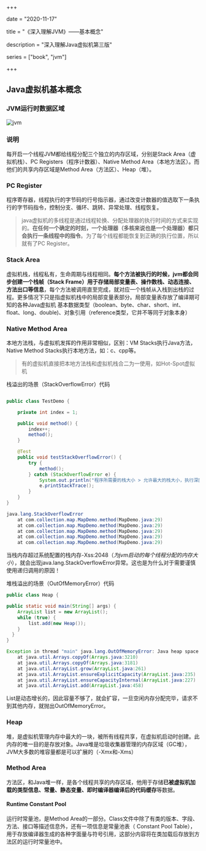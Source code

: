 +++

date = "2020-11-17"

title = "《深入理解JVM》——基本概念"

description = "深入理解Java虚拟机第三版"

series = ["book", "jvm"]

+++

## Java虚拟机基本概念

### JVM运行时数据区域

![jvm](https://gopher-cn.icu/images/jvm/JVM-Memory.png)

### 说明

每开启一个线程JVM都给线程分配三个独立的内存区域，分别是Stack Area（虚拟机栈）、PC Registers（程序计数器）、Native Method Area（本地方法区）。而他们的共享内存区域是Method Area（方法区）、Heap（堆）。



### PC Register

程序寄存器，线程执行的字节码的行号指示器，通过改变计数器的值选取下一条执行的字节码指令，控制分支、循环、跳转、异常处理、线程恢复。

> java虚拟机的多线程是通过线程轮换、分配处理器的执行时间的方式来实现的。**在任何一个确定的时刻，一个处理器（多核来说也是一个处理器）都只会执行一条线程中的指令**。为了每个线程都能恢复到正确的执行位置，所以就有了PC Register。

### Stack Area

虚拟机栈，线程私有，生命周期与线程相同。**每个方法被执行的时候，jvm都会同步创建一个栈帧（Stack Frame）用于存储局部变量表、操作数栈、动态连接、方法出口等信息**，每个方法被调用直至完成，就对应一个栈帧从入栈到出栈的过程。更多情况下只是指虚拟机栈中的局部变量表部分。局部变量表存放了编译期可知的各种Java虚拟机 基本数据类型（boolean、byte、char、short、int、float、long、double)、对象引用（reference类型，它并不等同于对象本身）

### Native Method Area

本地方法栈，与虚拟机发挥的作用非常相似，区别：VM Stacks执行Java方法，Native Method Stacks执行本地方法，如：c、cpp等。

> 有的虚拟机直接把本地方法栈和虚拟机栈合二为一使用，如Hot-Spot虚拟机



栈溢出的场景（StackOverflowError）代码

```java

public class TestDemo {

    private int index = 1;

    public void method() {
        index++;
        method();
    }

    @Test
    public void testStackOverflowError() {
        try {
            method();
        } catch (StackOverflowError e) {
            System.out.println("程序所需要的栈大小 > 允许最大的栈大小，执行深度: " + index);
            e.printStackTrace();
        }
    }
}

java.lang.StackOverflowError
	at com.collection.map.MapDemo.method(MapDemo.java:29)
	at com.collection.map.MapDemo.method(MapDemo.java:29)
	at com.collection.map.MapDemo.method(MapDemo.java:29)
	at com.collection.map.MapDemo.method(MapDemo.java:29)
	at com.collection.map.MapDemo.method(MapDemo.java:29)

```
当栈内存超过系统配置的栈内存-Xss:2048（*为jvm启动的每个线程分配的内存大小*），就会出现java.lang.StackOverflowError异常。这也是为什么对于需要谨慎使用递归调用的原因！



堆栈溢出的场景（OutOfMemoryError）代码

```java
public class Heap {

public static void main(String[] args) {
    ArrayList list = new ArrayList();
    while (true) {
        list.add(new Heap());
    }
  }
}

Exception in thread "main" java.lang.OutOfMemoryError: Java heap space
	at java.util.Arrays.copyOf(Arrays.java:3210)
	at java.util.Arrays.copyOf(Arrays.java:3181)
	at java.util.ArrayList.grow(ArrayList.java:261)
	at java.util.ArrayList.ensureExplicitCapacity(ArrayList.java:235)
	at java.util.ArrayList.ensureCapacityInternal(ArrayList.java:227)
	at java.util.ArrayList.add(ArrayList.java:458)

```
List是动态增长的，因此容量不够了，就会扩容，一旦空闲内存分配完毕，请求不到其他内存，就抛出OutOfMemoryError。



### Heap

堆，是虚拟机管理内存中最大的一块，被所有线程共享，在虚拟机启动时创建。此内存的唯一目的是存放对象。Java堆是垃圾收集器管理的内存区域（GC堆），JVM大多数的堆容量都是可以扩展的（-Xmx和-Xms）



### Method Area

方法区，和Java堆一样，是各个线程共享的内存区域，他用于存储**已被虚拟机加载的类型信息、常量、静态变量、即时编译器编译后的代码缓存**等数据。

#### Runtime Constant Pool

运行时常量池，是Method Area的一部分。Class文件中除了有类的版本、字段、方法、接口等描述信息外，还有一项信息是常量池表（ Constant Pool Table），用于存放编译器生成的各种字面量与符号引用，这部分内容将在类加载后存放到方法区的运行时常量池中。

















































